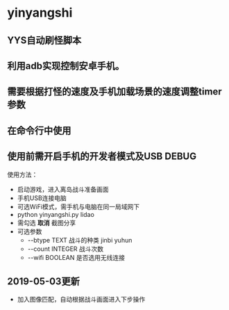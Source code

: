 # yinyangshi
## YYS自动刷怪脚本
## 利用adb实现控制安卓手机。
## 需要根据打怪的速度及手机加载场景的速度调整timer参数
## 在命令行中使用
## 使用前需开启手机的开发者模式及USB DEBUG
使用方法：
* 启动游戏，进入离岛战斗准备画面
* 手机USB连接电脑
* 可选WiFi模式，需手机与电脑在同一局域网下
* python yinyangshi.py lidao
* 需勾选 **取消** 截图分享 
* 可选参数
    * --btype TEXT     战斗的种类 jinbi yuhun
    * --count INTEGER  战斗次数
    * --wifi BOOLEAN   是否选用无线连接

## 2019-05-03更新
* 加入图像匹配，自动根据战斗画面进入下步操作
